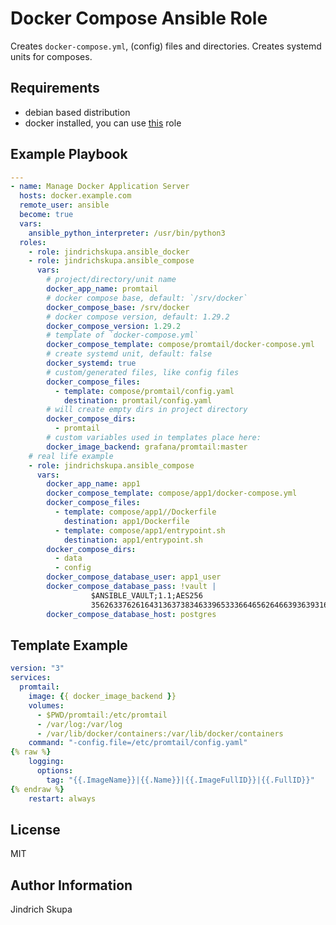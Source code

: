 Docker Compose Ansible Role
=========

Creates `docker-compose.yml`, (config) files and directories. Creates systemd units for composes.

Requirements
------------

* debian based distribution
* docker installed, you can use [this](https://galaxy.ansible.com/jindrichskupa/ansible_docker) role

Example Playbook
----------------

```yaml
---
- name: Manage Docker Application Server
  hosts: docker.example.com
  remote_user: ansible
  become: true
  vars:
    ansible_python_interpreter: /usr/bin/python3
  roles:
    - role: jindrichskupa.ansible_docker
    - role: jindrichskupa.ansible_compose
      vars:
        # project/directory/unit name
        docker_app_name: promtail
        # docker compose base, default: `/srv/docker`
        docker_compose_base: /srv/docker
        # docker compose version, default: 1.29.2
        docker_compose_version: 1.29.2
        # template of `docker-compose.yml`
        docker_compose_template: compose/promtail/docker-compose.yml
        # create systemd unit, default: false
        docker_systemd: true
        # custom/generated files, like config files
        docker_compose_files:
          - template: compose/promtail/config.yaml
            destination: promtail/config.yaml
        # will create empty dirs in project directory
        docker_compose_dirs:
          - promtail
        # custom variables used in templates place here:
        docker_image_backend: grafana/promtail:master
    # real life example
    - role: jindrichskupa.ansible_compose
      vars:
        docker_app_name: app1
        docker_compose_template: compose/app1/docker-compose.yml
        docker_compose_files:
          - template: compose/app1//Dockerfile
            destination: app1/Dockerfile
          - template: compose/app1/entrypoint.sh
            destination: app1/entrypoint.sh
        docker_compose_dirs:
          - data
          - config
        docker_compose_database_user: app1_user
        docker_compose_database_pass: !vault |
                  $ANSIBLE_VAULT;1.1;AES256
                  35626337626164313637383463396533366465626466393639316565393231393637
        docker_compose_database_host: postgres
```

Template Example
----------------

```yaml
version: "3"
services:
  promtail:
    image: {{ docker_image_backend }}
    volumes:
      - $PWD/promtail:/etc/promtail
      - /var/log:/var/log
      - /var/lib/docker/containers:/var/lib/docker/containers
    command: "-config.file=/etc/promtail/config.yaml"
{% raw %}
    logging:
      options:
        tag: "{{.ImageName}}|{{.Name}}|{{.ImageFullID}}|{{.FullID}}"
{% endraw %}
    restart: always
```

License
-------

MIT

Author Information
------------------

Jindrich Skupa
